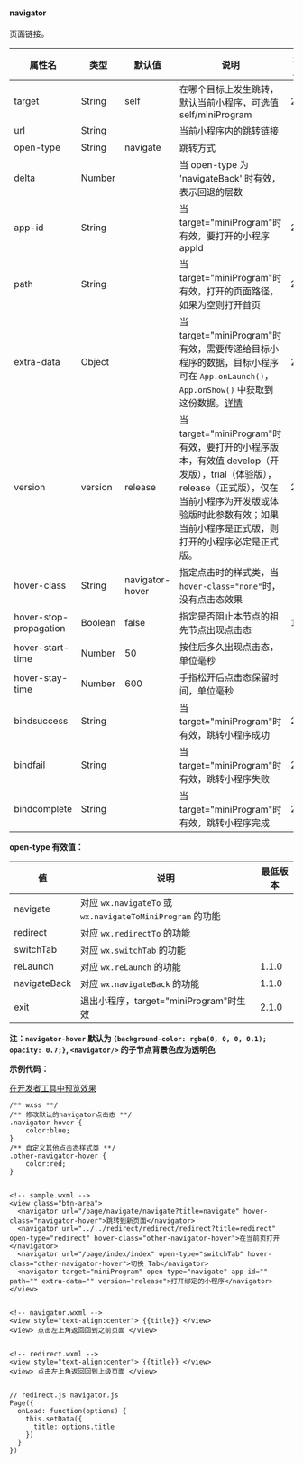 <!-- https://developers.weixin.qq.com/miniprogram/dev/component/navigator.html -->

#### navigator

页面链接。

  属性名                   |  类型      |  默认值            |  说明                                                                                                                                                                            | 最低版本 
---------------------------|------------|--------------------|----------------------------------------------------------------------------------------------------------------------------------------------------------------------------------|----------
  target                   |  String    |  self              |  在哪个目标上发生跳转，默认当前小程序，可选值self/miniProgram                                                                                                                    |  2.0.7   
  url                      |  String    |                    |  当前小程序内的跳转链接                                                                                                                                                          |          
  open-type                |  String    |  navigate          |  跳转方式                                                                                                                                                                        |          
  delta                    |  Number    |                    |  当 open-type 为 'navigateBack' 时有效，表示回退的层数                                                                                                                           |          
  app-id                   |  String    |                    |  当target="miniProgram"时有效，要打开的小程序 appId                                                                                                                              |  2.0.7   
  path                     |  String    |                    |  当target="miniProgram"时有效，打开的页面路径，如果为空则打开首页                                                                                                                |  2.0.7   
  extra-data               |  Object    |                    |当target="miniProgram"时有效，需要传递给目标小程序的数据，目标小程序可在 `App.onLaunch()`，`App.onShow()` 中获取到这份数据。[详情](https://developers.weixin.qq.com/miniprogram/dev/framework/app-service/app.html)|  2.0.7   
  version                  |  version   |  release           |当target="miniProgram"时有效，要打开的小程序版本，有效值 develop（开发版），trial（体验版），release（正式版），仅在当前小程序为开发版或体验版时此参数有效；如果当前小程序是正式版，则打开的小程序必定是正式版。|  2.0.7   
  hover-class              |  String    |  navigator-hover   |  指定点击时的样式类，当`hover-class="none"`时，没有点击态效果                                                                                                                    |          
  hover-stop-propagation   |  Boolean   |  false             |  指定是否阻止本节点的祖先节点出现点击态                                                                                                                                          |  1.5.0   
  hover-start-time         |  Number    |  50                |  按住后多久出现点击态，单位毫秒                                                                                                                                                  |          
  hover-stay-time          |  Number    |  600               |  手指松开后点击态保留时间，单位毫秒                                                                                                                                              |          
  bindsuccess              |  String    |                    |  当target="miniProgram"时有效，跳转小程序成功                                                                                                                                    |  2.0.7   
  bindfail                 |  String    |                    |  当target="miniProgram"时有效，跳转小程序失败                                                                                                                                    |  2.0.7   
  bindcomplete             |  String    |                    |  当target="miniProgram"时有效，跳转小程序完成                                                                                                                                    |  2.0.7   

**open-type 有效值：**

  值             |  说明                                                  | 最低版本 
-----------------|--------------------------------------------------------|----------
  navigate       |对应 `wx.navigateTo` 或 `wx.navigateToMiniProgram` 的功能|          
  redirect       |  对应 `wx.redirectTo` 的功能                           |          
  switchTab      |  对应 `wx.switchTab` 的功能                            |          
  reLaunch       |  对应 `wx.reLaunch` 的功能                             |  1.1.0   
  navigateBack   |  对应 `wx.navigateBack` 的功能                         |  1.1.0   
  exit           |  退出小程序，target="miniProgram"时生效                |  2.1.0   

**注：`navigator-hover` 默认为 `{background-color: rgba(0, 0, 0, 0.1); opacity: 0.7;}`, `<navigator/>` 的子节点背景色应为透明色**

**示例代码：**

[在开发者工具中预览效果](wechatide://minicode/2Ec11cmI6BY1 "在开发者工具中预览效果")

    /** wxss **/
    /** 修改默认的navigator点击态 **/
    .navigator-hover {
    	color:blue;
    }
    /** 自定义其他点击态样式类 **/
    .other-navigator-hover {
    	color:red;
    }
    

    <!-- sample.wxml -->
    <view class="btn-area">
      <navigator url="/page/navigate/navigate?title=navigate" hover-class="navigator-hover">跳转到新页面</navigator>
      <navigator url="../../redirect/redirect/redirect?title=redirect" open-type="redirect" hover-class="other-navigator-hover">在当前页打开</navigator>
      <navigator url="/page/index/index" open-type="switchTab" hover-class="other-navigator-hover">切换 Tab</navigator>
      <navigator target="miniProgram" open-type="navigate" app-id="" path="" extra-data="" version="release">打开绑定的小程序</navigator>
    </view>
    

    <!-- navigator.wxml -->
    <view style="text-align:center"> {{title}} </view>
    <view> 点击左上角返回回到之前页面 </view>
    

    <!-- redirect.wxml -->
    <view style="text-align:center"> {{title}} </view>
    <view> 点击左上角返回回到上级页面 </view>
    

    // redirect.js navigator.js
    Page({
      onLoad: function(options) {
        this.setData({
          title: options.title
        })
      }
    })
